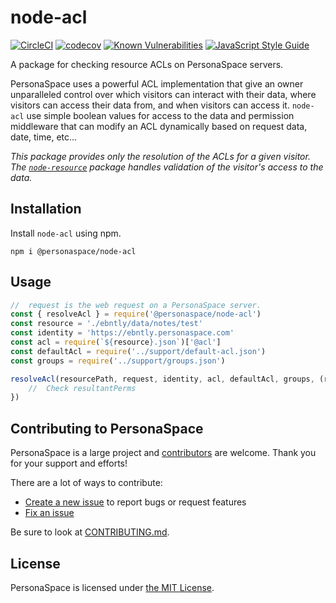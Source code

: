 # node-acl
[![CircleCI](https://circleci.com/gh/personaspace/node-acl/tree/master.svg?style=svg)](https://circleci.com/gh/personaspace/node-acl/tree/master)
[![codecov](https://codecov.io/gh/personaspace/node-acl/branch/master/graph/badge.svg)](https://codecov.io/gh/personaspace/node-acl)
[![Known Vulnerabilities](https://snyk.io/test/github/personaspace/node-acl/badge.svg?targetFile=package.json)](https://snyk.io/test/github/personaspace/node-acl?targetFile=package.json)
[![JavaScript Style Guide](https://img.shields.io/badge/code_style-standard-brightgreen.svg)](https://standardjs.com)

A package for checking resource ACLs on PersonaSpace servers.

PersonaSpace uses a powerful ACL implementation that give an owner unparalleled control over which visitors can interact with their data, where visitors can access their data from, and when visitors can access it. `node-acl` use simple boolean values for access to the data and permission middleware that can modify an ACL dynamically based on request data, date, time, etc...

*This package provides only the resolution of the ACLs for a given visitor. The [`node-resource`](https://github.com/personaspace/node-resource) package handles validation of the visitor's access to the data.*

## Installation

Install `node-acl` using npm.
```
npm i @personaspace/node-acl
```

## Usage

```js
//  request is the web request on a PersonaSpace server.
const { resolveAcl } = require('@personaspace/node-acl')
const resource = './ebntly/data/notes/test'
const identity = 'https://ebntly.personaspace.com'
const acl = require(`${resource}.json`)['@acl']
const defaultAcl = require('../support/default-acl.json')
const groups = require('../support/groups.json')

resolveAcl(resourcePath, request, identity, acl, defaultAcl, groups, (resultantPerms) => {
    //  Check resultantPerms
})
```

## Contributing to PersonaSpace
PersonaSpace is a large project and [contributors](https://github.com/personaspace/node-acl/blob/master/CONTRIBUTORS.md) are welcome. Thank you for your support and efforts!

There are a lot of ways to contribute:

* [Create a new issue](https://github.com/personaspace/node-acl/issues/new) to report bugs or request features
* [Fix an issue](https://github.com/personaspace/node-acl/issues)

Be sure to look at [CONTRIBUTING.md](https://github.com/personaspace/node-acl/blob/master/CONTRIBUTING.md).

## License
PersonaSpace is licensed under [the MIT License](https://github.com/personaspace/node-acl/blob/master/LICENSE).
